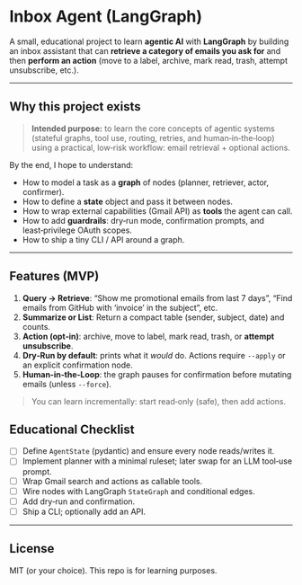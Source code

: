 # Inbox Agent (LangGraph)

A small, educational project to learn **agentic AI** with **LangGraph** by building an inbox assistant that can **retrieve a category of emails you ask for** and then **perform an action** (move to a label, archive, mark read, trash, attempt unsubscribe, etc.).

---

## Why this project exists

> **Intended purpose:** to learn the core concepts of agentic systems (stateful graphs, tool use, routing, retries, and human‑in‑the‑loop) using a practical, low‑risk workflow: email retrieval + optional actions.

By the end, I hope to understand:

* How to model a task as a **graph** of nodes (planner, retriever, actor, confirmer).
* How to define a **state** object and pass it between nodes.
* How to wrap external capabilities (Gmail API) as **tools** the agent can call.
* How to add **guardrails**: dry‑run mode, confirmation prompts, and least‑privilege OAuth scopes.
* How to ship a tiny CLI / API around a graph.

---

## Features (MVP)

1. **Query → Retrieve**: “Show me promotional emails from last 7 days”, “Find emails from GitHub with ‘invoice’ in the subject”, etc.
2. **Summarize or List**: Return a compact table (sender, subject, date) and counts.
3. **Action (opt‑in)**: archive, move to label, mark read, trash, or **attempt unsubscribe**.
4. **Dry‑Run by default**: prints what it *would* do. Actions require `--apply` or an explicit confirmation node.
5. **Human‑in‑the‑Loop**: the graph pauses for confirmation before mutating emails (unless `--force`).

> You can learn incrementally: start read‑only (safe), then add actions.

## Educational Checklist

* [ ] Define `AgentState` (pydantic) and ensure every node reads/writes it.
* [ ] Implement planner with a minimal ruleset; later swap for an LLM tool‑use prompt.
* [ ] Wrap Gmail search and actions as callable tools.
* [ ] Wire nodes with LangGraph `StateGraph` and conditional edges.
* [ ] Add dry‑run and confirmation.
* [ ] Ship a CLI; optionally add an API.

---

## License

MIT (or your choice). This repo is for learning purposes.
